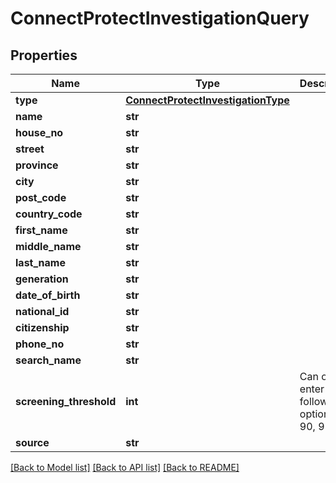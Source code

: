 # ConnectProtectInvestigationQuery

## Properties
Name | Type | Description | Notes
------------ | ------------- | ------------- | -------------
**type** | [**ConnectProtectInvestigationType**](ConnectProtectInvestigationType.md) |  | 
**name** | **str** |  | [optional] 
**house_no** | **str** |  | [optional] 
**street** | **str** |  | [optional] 
**province** | **str** |  | [optional] 
**city** | **str** |  | [optional] 
**post_code** | **str** |  | [optional] 
**country_code** | **str** |  | [optional] 
**first_name** | **str** |  | [optional] 
**middle_name** | **str** |  | [optional] 
**last_name** | **str** |  | [optional] 
**generation** | **str** |  | [optional] 
**date_of_birth** | **str** |  | [optional] 
**national_id** | **str** |  | [optional] 
**citizenship** | **str** |  | [optional] 
**phone_no** | **str** |  | [optional] 
**search_name** | **str** |  | [optional] 
**screening_threshold** | **int** | Can only enter the following options: 85, 90, 95, 100 | [optional] 
**source** | **str** |  | [optional] 

[[Back to Model list]](../README.md#documentation-for-models) [[Back to API list]](../README.md#documentation-for-api-endpoints) [[Back to README]](../README.md)


